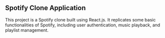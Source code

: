 

## Spotify Clone Application
This project is a Spotify clone built using React.js. It replicates some basic functionalities of Spotify, including user authentication, music playback, and playlist management.



 
